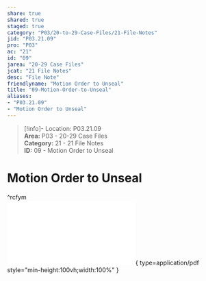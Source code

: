 ```yaml
---  
share: true  
shared: true  
staged: true  
category: "P03/20-to-29-Case-Files/21-File-Notes"  
jid: "P03.21.09"  
pro: "P03"  
ac: "21"  
id: "09"  
jarea: "20-29 Case Files"  
jcat: "21 File Notes"  
desc: "File Note"  
friendlyname: "Motion Order to Unseal"  
title: "09-Motion-Order-to-Unseal"  
aliases:   
- "P03.21.09"  
- "Motion Order to Unseal"  
---  
```

>[!info]- Location: P03.21.09  
>**Area:** P03 - 20-29 Case Files  
>**Category:** 21 - 21 File Notes  
>**ID:** 09 - Motion Order to Unseal  
  
# Motion Order to Unseal  
 ^rcfym  
![09-Magen-Fieramusca-Cases-Motion-Order-to-Unseal](../../../assets/attachments/09-Magen-Fieramusca-Cases-Motion-Order-to-Unseal.pdf){ type=application/pdf style="min-height:100vh;width:100%" }  
  
